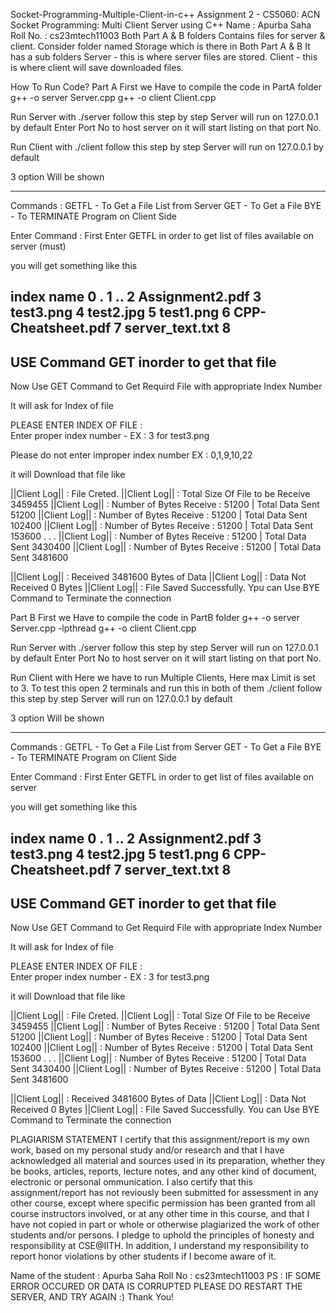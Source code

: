 Socket-Programming-Multiple-Client-in-c++
Assignment 2 - CS5060: ACN
Socket Programming: Multi Client Server using C++
Name     : Apurba Saha
Roll No. : cs23mtech11003
Both Part A & B folders Contains files for server & client.
Consider folder named Storage which is there in Both Part A & B
It has a sub folders
Server - this is where server files are stored.
Client - this is where client will save downloaded files.

How To Run Code?
Part A
First we Have to compile the code in PartA folder
g++ -o server Server.cpp 
g++ -o client Client.cpp 

Run Server with
./server
follow this step by step
Server will run on 127.0.0.1 by default
Enter Port No to host server on
it will start listing on that port No.

Run Client with
./client
follow this step by step
Server will run on 127.0.0.1 by default

3 option Will be shown

------------------------------------------------------
Commands : 
GETFL -  To Get a File List from Server
GET   -  To Get a File
BYE   -  To TERMINATE Program on Client Side

Enter Command :
First Enter GETFL in order to get list of files available on server (must)

you will get something like this

index name
0   .
1   ..
2   Assignment2.pdf
3   test3.png
4   test2.jpg
5   test1.png
6   CPP-Cheatsheet.pdf
7   server_text.txt
8 
------------------------------------------------------
USE Command GET inorder to get that file
------------------------------------------------------
Now Use GET Command to Get Requird File with appropriate Index Number

It will ask for Index of file

PLEASE ENTER INDEX OF FILE :  
Enter proper index number - EX : 3 for test3.png

Please do not enter improper index number EX : 0,1,9,10,22

it will Download that file like

||Client Log|| : File Creted.
||Client Log|| : Total Size Of File to be Receive 3459455
||Client Log|| : Number of Bytes Receive  : 51200 | Total Data Sent 51200
||Client Log|| : Number of Bytes Receive  : 51200 | Total Data Sent 102400
||Client Log|| : Number of Bytes Receive  : 51200 | Total Data Sent 153600
.
.
.
||Client Log|| : Number of Bytes Receive  : 51200 | Total Data Sent 3430400
||Client Log|| : Number of Bytes Receive  : 51200 | Total Data Sent 3481600

||Client Log|| : Received 3481600 Bytes of Data
||Client Log|| : Data Not Received 0 Bytes
||Client Log|| : File Saved Successfully.
Ypu can Use BYE Command to Terminate the connection

Part B
First we Have to compile the code in PartB folder
g++ -o server Server.cpp -lpthread 
g++ -o client Client.cpp 

Run Server with
./server
follow this step by step
Server will run on 127.0.0.1 by default
Enter Port No to host server on
it will start listing on that port No.

Run Client with
Here we have to run Multiple Clients, Here max Limit is set to 3. To test this open 2 terminals and run this in both of them
./client
follow this step by step
Server will run on 127.0.0.1 by default

3 option Will be shown

------------------------------------------------------
Commands : 
GETFL -  To Get a File List from Server
GET   -  To Get a File
BYE   -  To TERMINATE Program on Client Side

Enter Command :
First Enter GETFL in order to get list of files available on server

you will get something like this

index name
0   .
1   ..
2   Assignment2.pdf
3   test3.png
4   test2.jpg
5   test1.png
6   CPP-Cheatsheet.pdf
7   server_text.txt
8 
------------------------------------------------------
USE Command GET inorder to get that file
------------------------------------------------------
Now Use GET Command to Get Requird File with appropriate Index Number

It will ask for Index of file

PLEASE ENTER INDEX OF FILE :  
Enter proper index number - EX : 3 for test3.png

it will Download that file like

||Client Log|| : File Creted.
||Client Log|| : Total Size Of File to be Receive 3459455
||Client Log|| : Number of Bytes Receive  : 51200 | Total Data Sent 51200
||Client Log|| : Number of Bytes Receive  : 51200 | Total Data Sent 102400
||Client Log|| : Number of Bytes Receive  : 51200 | Total Data Sent 153600
.
.
.
||Client Log|| : Number of Bytes Receive  : 51200 | Total Data Sent 3430400
||Client Log|| : Number of Bytes Receive  : 51200 | Total Data Sent 3481600

||Client Log|| : Received 3481600 Bytes of Data
||Client Log|| : Data Not Received 0 Bytes
||Client Log|| : File Saved Successfully.
You can Use BYE Command to Terminate the connection

PLAGIARISM STATEMENT
I certify that this assignment/report is my own work, based on my personal study and/or research and that I have acknowledged all material and sources used in its preparation, whether they be books, articles, reports, lecture notes, and any other kind of document, electronic or personal ommunication. I also certify that this assignment/report has not reviously been submitted for assessment in any other course, except where specific permission has been granted from all course instructors involved, or at any other time in this course, and that I have not copied in part or whole or otherwise plagiarized the work of other students and/or persons. I pledge to uphold the principles of honesty and responsibility at CSE@IITH. In addition, I understand my responsibility to report honor violations by other students if I become aware of it.

Name of the student : Apurba Saha
Roll No : cs23mtech11003
PS : IF SOME ERROR OCCURED OR DATA IS CORRUPTED PLEASE DO RESTART THE SERVER, AND TRY AGAIN :)
Thank You!

